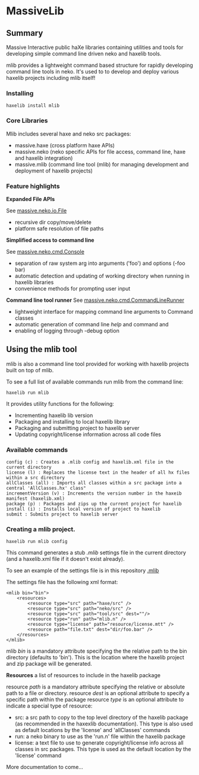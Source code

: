 MassiveLib
====================

Summary
---------------------

Massive Interactive public haXe libraries containing utilities and tools for developing simple command line driven neko and haxelib tools.

mlib provides a lightweight command based structure for rapidly developing command line tools in neko. It's used to to develop and deploy various haxelib projects including mlib itself!


### Installing

	haxelib install mlib

### Core Libraries

Mlib includes several haxe and neko src packages:

*	massive.haxe (cross platform haxe APIs)
*	massive.neko (neko specific APIs for file access, command line, haxe and haxelib integration)
*	massive.mlib (command line tool (mlib) for managing development and deployment of haxelib projects)


### Feature highlights

**Expanded File APIs**

See [massive.neko.io.File](https://github.com/massiveinteractive/MassiveLib/blob/master/neko/src/massive/neko/io/File.hx)

*	recursive dir copy/move/delete
*	platform safe resolution of file paths


**Simplified access to command line**

See  [massive.neko.cmd.Console](https://github.com/massiveinteractive/MassiveLib/blob/master/neko/src/massive/neko/cmd/Console.hx)

*	separation of raw system arg into arguments ('foo') and options (-foo bar)
*	automatic detection and updating of working directory when running in haxelib libraries
*	convenience methods for prompting user input

**Command line tool runner**
See [massive.neko.cmd.CommandLineRunner](https://github.com/massiveinteractive/MassiveLib/blob/master/neko/src/massive/neko/cmd/CommandLineRunner.hx)

*	lightweight interface for mapping command line arguments to Command classes
*	automatic generation of command line *help* and command and  
*	enabling of logging through -debug option



Using the mlib tool
--------------------


mlib is also a command line tool provided for working with haxelib projects built on top of mlib.

To see a full list of available commands run mlib from the command line:

	haxelib run mlib
	
It provides utility functions for the following:

*	Incrementing haxelib lib version
*	Packaging and installing to local haxelib library
*	Packaging and submitting project to haxelib server
*	Updating copyright/license information across all code files

### Available commands

	config (c) : Creates a .mlib config and haxelib.xml file in the current directory
	license (l) : Replaces the license text in the header of all hx files within a src directory
	allClasses (all) : Imports all classes within a src package into a central 'AllClasses.hx' class"
	incrementVersion (v) : Increments the version number in the haxeib manifest (haxelib.xml)
	package (p) : Packages and zips up the current project for haxelib
	install (i) : Installs local version of project to haxelib
	submit : Submits project to haxelib server
   

### Creating a mlib project.

	haxelib run mlib config
	
This command generates a stub *.mlib* settings file in the current directory (and a haxelib.xml file if it doesn't exist already).

To see an example of the settings file is in this repository [.mlib](https://github.com/massiveinteractive/MassiveLib/blob/master/.mlib) 

The settings file has the following xml format:

	<mlib bin="bin">
		<resources>
			<resource type="src" path="haxe/src" />
			<resource type="src" path="neko/src" />
			<resource type="src" path="tool/src" dest=""/>
			<resource type="run" path="mlib.n" />
			<resource type="license" path="resource/license.mtt" />
			<resource path="file.txt" dest="dir/foo.bar" />
		</resources>	
	</mlib>


mlib *bin* is a mandatory attribute specifying the the relative path to the bin directory (defaults to 'bin'). This is the location where the haxelib project and zip package will be generated.

**Resources** a list of resources to include in the haxelib package

resource *path* is a mandatory attribute specifying the relative or absolute path to a file or directory.
resource *dest* is an optional attribute to specify a specific path within the package
resource *type* is an optional attribute to indicate a special type of resource:

*	src: a src path to copy to the top level directory of the haxelib package (as recommended in the haxexlib documentation). This type is also used as default locations by the 'license' and 'allClasses' commands  
*	run: a neko binary to use as the 'run.n' file within the haxelib package
*	license: a text file to use to generate copyright/license info across all classes in src packages. This type is used as the default location by the 'license' command  




More documentation to come...